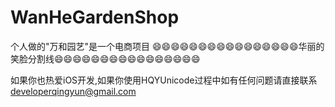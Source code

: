 # WanHeGardenShop
个人做的"万和园艺"是一个电商项目
😄😄😄😄😄😄😄😄😄😄😄😄😄😄😄😄华丽的笑脸分割线😄😄😄😄😄😄😄😄😄😄😄😄😄😄😄😄

如果你也热爱iOS开发,如果你使用HQYUnicode过程中如有任何问题请直接联系 <developerqingyun@gmail.com>